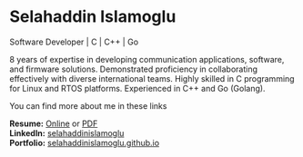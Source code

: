 # Selahaddin Islamoglu

Software Developer | C | C++ | Go

8 years of expertise in developing communication applications, software, and firmware solutions. Demonstrated proficiency in collaborating effectively with diverse international teams. Highly skilled in C programming for Linux and RTOS platforms. Experienced in C++ and Go (Golang).

You can find more about me in these links

**Resume:** [Online](https://selahaddinislamoglu.github.io/resume) or [PDF](https://github.com/selahaddinislamoglu/resume/raw/master/Selahaddin-Islamoglu-Resume.pdf)  
**LinkedIn:** [selahaddinislamoglu](https://linkedin.com/in/selahaddinislamoglu)  
**Portfolio:** [selahaddinislamoglu.github.io](https://selahaddinislamoglu.github.io)  
